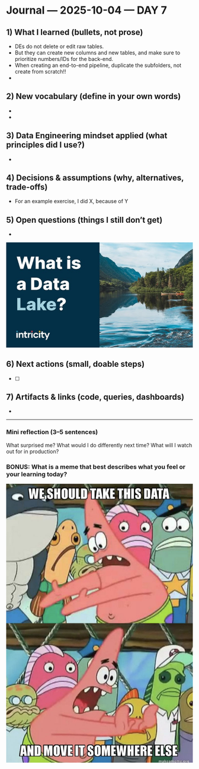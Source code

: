 # Journal — 2025-10-04 — DAY 7

## 1) What I learned (bullets, not prose)
- DEs do not delete or edit raw tables.
- But they can create new columns and new tables, and make sure to prioritize numbers/IDs for the back-end.
- When creating an end-to-end pipeline, duplicate the subfolders, not create from scratch!!
- 

## 2) New vocabulary (define in your own words)
- 
- 

## 3) Data Engineering mindset applied (what principles did I use?)
- 

## 4) Decisions & assumptions (why, alternatives, trade-offs)
- For an example exercise, I did X, because of Y

## 5) Open questions (things I still don’t get)
- 

![Alt text](../assets/what.jpg "what is this?")

## 6) Next actions (small, doable steps)
- [ ] 

## 7) Artifacts & links (code, queries, dashboards)
- 

---

### Mini reflection (3–5 sentences)
What surprised me? What would I do differently next time? What will I watch out for in production?



### BONUS: What is a meme that best describes what you feel or your learning today?

![Alt text](../assets/meme.png "what is a data engineer?")
